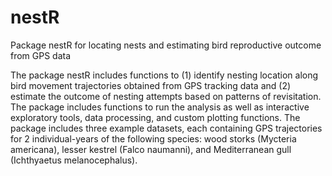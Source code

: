 # nestR
Package nestR for locating nests and estimating bird reproductive outcome from GPS data

The package nestR includes functions to (1) identify nesting location along bird movement trajectories obtained from GPS tracking data and (2) estimate the outcome of nesting attempts based on patterns of revisitation. The package includes functions to run the analysis as well as interactive exploratory tools, data processing, and custom plotting functions. The package includes three example datasets, each containing GPS trajectories for 2 individual-years of the following species: wood storks (Mycteria americana), lesser kestrel (Falco naumanni), and Mediterranean gull (Ichthyaetus melanocephalus). 
